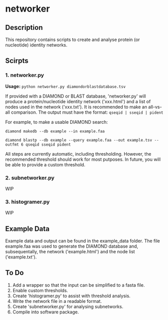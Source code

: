 # networker

## Description

This repository contains scripts to create and analyse protein (or nucleotide) identity networks.

## Scirpts

### 1. networker.py
**Usage:**
`python networker.py diamondorblastdatabase.tsv`

If provided with a DIAMOND or BLAST database, 'networker.py' will produce a protein/nucleotide identity network ('xxx.html') and a list of nodes used in the network ('xxx.txt'). 
It is recommended to make an all-vs-all comparison. 
The output must have the format: `qseqid | sseqid | pident`

For example, to make a usable DIAMOND search:

`diamond makedb --db example --in example.faa`

`diamond blastp --db example --query example.faa --out example.tsv --outfmt 6 qseqid sseqid pident`

All steps are currently automatic, including thresholding. However, the recommended threshold should work for most putposes. In future, you will be able to provide a custom threshold.

### 2. subnetworker.py 
WIP

### 3. histogramer.py
WIP

## Example Data
Example data and output can be found in the example_data folder. The file example.faa was used to generate the DIAMOND database and, subsequentally, the network ('example.html') and the node list ('example.txt').

## To Do
1. Add a wrapper so that the input can be simplified to a fasta file.
2. Enable custom thresholds.
3. Create 'histogramer.py' to assist with threshold analysis.
4. Write the network file in a readable format.
5. Create 'subnetworker.py' for analysing subnetworks. 
6. Compile into software package.

